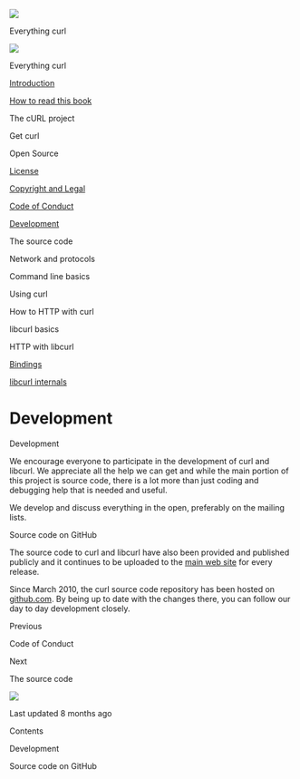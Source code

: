 <a href="../index.html" class="link-a079aa82--primary-53a25e66--logoLink-10d08504"></a>

<img src="https://gblobscdn.gitbook.com/orgs%2F-LxuH0qSm4xO9nWfEBlB%2Favatar.png?alt=media" class="image-67b14f24--avatar-1c1d03ec" />

<span class="text-4505230f--UIH400-4e41e82a--textContentFamily-49a318e1--spaceNameText-677c2969">Everything curl</span>

<a href="../index.html" class="link-a079aa82--primary-53a25e66--logoLink-10d08504"></a>

<img src="https://gblobscdn.gitbook.com/orgs%2F-LxuH0qSm4xO9nWfEBlB%2Favatar.png?alt=media" class="image-67b14f24--avatar-1c1d03ec" />

<span class="text-4505230f--UIH400-4e41e82a--textContentFamily-49a318e1--spaceNameText-677c2969">Everything curl</span>

<a href="../index.html" class="navButton-94f2579c--navButtonClickable-161b88ca"><span class="text-4505230f--UIH300-2063425d--textContentFamily-49a318e1--navButtonLabel-14a4968f">Introduction</span></a>

<a href="../how-to-read.html" class="navButton-94f2579c--navButtonClickable-161b88ca"><span class="text-4505230f--UIH300-2063425d--textContentFamily-49a318e1--navButtonLabel-14a4968f">How to read this book</span></a>

<span class="text-4505230f--UIH300-2063425d--textContentFamily-49a318e1--navButtonLabel-14a4968f">The cURL project</span>

<span class="text-4505230f--UIH300-2063425d--textContentFamily-49a318e1--navButtonLabel-14a4968f">Get curl</span>

<span class="text-4505230f--UIH300-2063425d--textContentFamily-49a318e1--navButtonLabel-14a4968f">Open Source</span>

<a href="license.html" class="navButton-94f2579c--pageItemWithChildrenNested-2c5d8183--navButtonClickable-161b88ca"><span class="text-4505230f--UIH300-2063425d--textContentFamily-49a318e1--navButtonLabel-14a4968f">License</span></a>

<a href="copyright.html" class="navButton-94f2579c--pageItemWithChildrenNested-2c5d8183--navButtonClickable-161b88ca"><span class="text-4505230f--UIH300-2063425d--textContentFamily-49a318e1--navButtonLabel-14a4968f">Copyright and Legal</span></a>

<a href="coc.html" class="navButton-94f2579c--pageItemWithChildrenNested-2c5d8183--navButtonClickable-161b88ca"><span class="text-4505230f--UIH300-2063425d--textContentFamily-49a318e1--navButtonLabel-14a4968f">Code of Conduct</span></a>

<a href="devel.html" class="navButton-94f2579c--pageItemWithChildrenNested-2c5d8183--navButtonClickable-161b88ca--navButtonOpened-6a88552e"><span class="text-4505230f--UIH300-2063425d--textContentFamily-49a318e1--navButtonLabel-14a4968f">Development</span></a>

<span class="text-4505230f--UIH300-2063425d--textContentFamily-49a318e1--navButtonLabel-14a4968f">The source code</span>

<span class="text-4505230f--UIH300-2063425d--textContentFamily-49a318e1--navButtonLabel-14a4968f">Network and protocols</span>

<span class="text-4505230f--UIH300-2063425d--textContentFamily-49a318e1--navButtonLabel-14a4968f">Command line basics</span>

<span class="text-4505230f--UIH300-2063425d--textContentFamily-49a318e1--navButtonLabel-14a4968f">Using curl</span>

<span class="text-4505230f--UIH300-2063425d--textContentFamily-49a318e1--navButtonLabel-14a4968f">How to HTTP with curl</span>

<span class="text-4505230f--UIH300-2063425d--textContentFamily-49a318e1--navButtonLabel-14a4968f">libcurl basics</span>

<span class="text-4505230f--UIH300-2063425d--textContentFamily-49a318e1--navButtonLabel-14a4968f">HTTP with libcurl</span>

<a href="../bindings.html" class="navButton-94f2579c--navButtonClickable-161b88ca"><span class="text-4505230f--UIH300-2063425d--textContentFamily-49a318e1--navButtonLabel-14a4968f">Bindings</span></a>

<a href="../internals.html" class="navButton-94f2579c--navButtonClickable-161b88ca"><span class="text-4505230f--UIH300-2063425d--textContentFamily-49a318e1--navButtonLabel-14a4968f">libcurl internals</span></a>

<a href="../bookindex.html" class="navButton-94f2579c--navButtonClickable-161b88ca"><span class="text-4505230f--UIH300-2063425d--textContentFamily-49a318e1--navButtonLabel-14a4968f"></span></a>

<a href="https://www.gitbook.com/?utm_source=content&amp;utm_medium=trademark&amp;utm_campaign=curl-1" class="reset-3c756112--trademark-a8da4b94"></a>

<span class="text-4505230f--TextH200-a3425406--textUIFamily-5ebd8e40"></span>

# <span class="text-4505230f--DisplayH900-bfb998fa--textContentFamily-49a318e1">Development</span>

<span class="text-4505230f--UIH300-2063425d--textUIFamily-5ebd8e40--text-8ee2c8b2"></span>

<span class="text-4505230f--UIH300-2063425d--textUIFamily-5ebd8e40--text-8ee2c8b2"></span>

<span class="text-4505230f--HeadingH700-04e1a2a3--textContentFamily-49a318e1"><span data-key="eef6476692ae4ff1b29569e2ea65210a"><span data-offset-key="eef6476692ae4ff1b29569e2ea65210a:0">Development</span></span></span>

<span class="text-4505230f--TextH400-3033861f--textContentFamily-49a318e1"><span data-key="2c2ecf5e3221471f875b8a0eb54586ac"><span data-offset-key="2c2ecf5e3221471f875b8a0eb54586ac:0">We encourage everyone to participate in the development of curl and libcurl. We appreciate all the help we can get and while the main portion of this project is source code, there is a lot more than just coding and debugging help that is needed and useful.</span></span></span>

<span class="text-4505230f--TextH400-3033861f--textContentFamily-49a318e1"><span data-key="52e2764fb0db491cab15c66147d26193"><span data-offset-key="52e2764fb0db491cab15c66147d26193:0">We develop and discuss everything in the open, preferably on the mailing lists.</span></span></span>

<span class="text-4505230f--HeadingH700-04e1a2a3--textContentFamily-49a318e1"><span data-key="6febde8eeb004523b03a704950d0176c"><span data-offset-key="6febde8eeb004523b03a704950d0176c:0">Source code on GitHub</span></span></span>

<span class="text-4505230f--TextH400-3033861f--textContentFamily-49a318e1"><span data-key="07c46e409a1f4e50a79c33ab04ace78c"><span data-offset-key="07c46e409a1f4e50a79c33ab04ace78c:0">The source code to curl and libcurl have also been provided and published publicly and it continues to be uploaded to the </span></span><a href="https://curl.se/" class="link-a079aa82--primary-53a25e66--link-faf6c434"><span data-key="a07855b6a7bb460aa7fac7809f8d3935"><span data-offset-key="a07855b6a7bb460aa7fac7809f8d3935:0">main web site</span></span></a><span data-key="c1106f1b1927426caa36f34e344aa34e"><span data-offset-key="c1106f1b1927426caa36f34e344aa34e:0"> for every release.</span></span></span>

<span class="text-4505230f--TextH400-3033861f--textContentFamily-49a318e1"><span data-key="5a7e553c51b14c898bcd0c94b957f133"><span data-offset-key="5a7e553c51b14c898bcd0c94b957f133:0">Since March 2010, the curl source code repository has been hosted on </span></span><a href="https://github.com/" class="link-a079aa82--primary-53a25e66--link-faf6c434"><span data-key="232e6ec0811d41a08946ef0341293cab"><span data-offset-key="232e6ec0811d41a08946ef0341293cab:0">github.com</span></span></a><span data-key="cbdffc97a1844bf58d025a81250e6154"><span data-offset-key="cbdffc97a1844bf58d025a81250e6154:0">. By being up to date with the changes there, you can follow our day to day development closely.</span></span></span>

<a href="coc.html" class="reset-3c756112--card-6570f064--whiteCard-fff091a4--cardPrevious-56a5e674"></a>

<span class="text-4505230f--TextH200-a3425406--textContentFamily-49a318e1">Previous</span>

<span class="text-4505230f--UIH400-4e41e82a--textContentFamily-49a318e1">Code of Conduct</span>

<a href="../source.html" class="reset-3c756112--card-6570f064--whiteCard-fff091a4--cardNext-19241c42"></a>

<span class="text-4505230f--TextH200-a3425406--textContentFamily-49a318e1">Next</span>

<span class="text-4505230f--UIH400-4e41e82a--textContentFamily-49a318e1">The source code</span>

<img src="https://avatars.githubusercontent.com/u/66654881?v=4" class="image-67b14f24--avatar-1c1d03ec" />

<span class="text-4505230f--TextH200-a3425406--textContentFamily-49a318e1">Last updated 8 months ago</span>

<span class="text-4505230f--UIH300-2063425d--textUIFamily-5ebd8e40"></span>

<span class="text-4505230f--InfoH100-1e92e1d1--textContentFamily-49a318e1">Contents</span>

<a href="devel.html#development" class="reset-3c756112--menuItem-aa02f6ec--menuItemLight-757d5235--menuItemInline-173bdf97--pageTocItem-f4427024"></a>

<span class="text-4505230f--UIH300-2063425d--textContentFamily-49a318e1"><span class="text-4505230f--UIH200-50ead35f--textContentFamily-49a318e1">Development</span></span>

<a href="devel.html#source-code-on-github" class="reset-3c756112--menuItem-aa02f6ec--menuItemLight-757d5235--menuItemInline-173bdf97--pageTocItem-f4427024"></a>

<span class="text-4505230f--UIH300-2063425d--textContentFamily-49a318e1"><span class="text-4505230f--UIH200-50ead35f--textContentFamily-49a318e1">Source code on GitHub</span></span>
